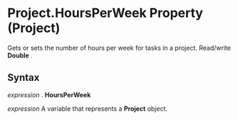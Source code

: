 
# Project.HoursPerWeek Property (Project)

Gets or sets the number of hours per week for tasks in a project. Read/write  **Double** .


## Syntax

 _expression_ . **HoursPerWeek**

 _expression_ A variable that represents a **Project** object.

